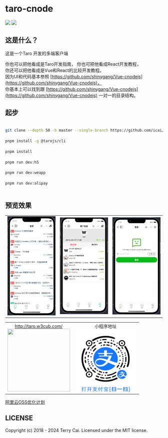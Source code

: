 # taro-cnode

<!-- [![Greenkeeper badge](https://badges.greenkeeper.io/icai/taro-cnode.svg)](https://greenkeeper.io/) -->
[![](https://travis-ci.org/icai/taro-cnode.svg?branch=master)](https://travis-ci.org/icai/taro-cnode)
[![](https://img.shields.io/badge/License-MIT-green.svg)](LICENSE)


## 这是什么？

这是一个Taro 开发的多端客户端

你也可以把他看成是Taro开发指南， 
你也可把他看成React开发教程，  
你还可以把他看成是Vue和React的比较开发教程。   
因为UI和代码基本参照 [https://github.com/shinygang/Vue-cnodejs](https://github.com/shinygang/Vue-cnodejs)，  
你基本上可以找到跟 [https://github.com/shinygang/Vue-cnodejs](https://github.com/shinygang/Vue-cnodejs) 一对一的目录结构。




## 起步

```bash

git clone --depth 50 -b master --single-branch https://github.com/icai/taro-cnode.git && cd taro-cnode

pnpm install -g @tarojs/cli

pnpm install

pnpm run dev:h5

pnpm run dev:weapp

pnpm run dev:alipay



```



## 预览效果

<!--  table wrap 3 rows -->

<table>
  <tr>
    <td>
      <img src="https://github.com/icai/taro-cnode/blob/master/screenshots/Jietu20240410-011438.png?raw=true" width="285" />
    </td>
    <td>
      <img src="https://github.com/icai/taro-cnode/blob/master/screenshots/Jietu20240410-011525.png?raw=true" width="285" />
    </td>
    <td>
      <img src="https://github.com/icai/taro-cnode/blob/master/screenshots/Jietu20240410-113749.png?raw=true" width="285" />
    </td>
  </tr>
</table>


<table>
  <tr>
    <td>
      <div align="center"><a href="http://taro.w3cub.com/">http://taro.w3cub.com/</a></div>
      <div align="center"><img src="https://user-images.githubusercontent.com/1061012/45255911-2542e080-b3c1-11e8-90bf-4be7cd765516.png" width="200" height="200"/></div>
    </td>
    <td>
      <div align="center">小程序地址</div>
       <div align="center">
        <img src="https://github.com/icai/taro-cnode/blob/master/screenshots/2021002183695117.jpg?raw=true" width="200"
        height="200" />
      </div>
    </td>
  </tr>
</table>





[阿里云OSS优化计划](https://www.aliyun.com/product/oss?source=5176.29345612&userCode=mas28ird)



## LICENSE

Copyright (c) 2018 - 2024 Terry Cai. Licensed under the MIT license.
